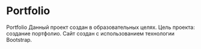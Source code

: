 # Portfolio

Portfolio
Данный проект создан в образовательных целях. Цель проекта: создание портфолио. Сайт создан с использованием технологии Bootstrap.

